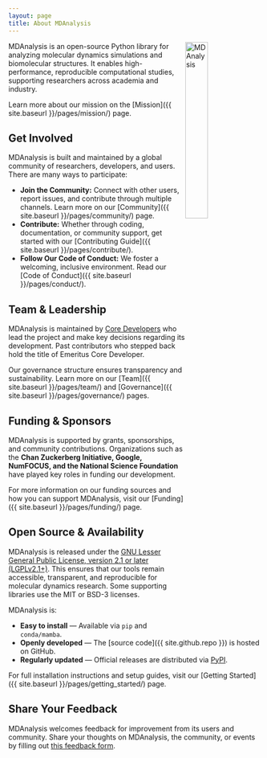```yaml
---
layout: page
title: About MDAnalysis
---
```


<img src="{{ site.baseurl }}/public/mdanalysis-logo_square.png"
style="float: right" alt="MDAnalysis" width="30%"/>

MDAnalysis is an open-source Python library for analyzing molecular dynamics simulations and biomolecular structures. It enables high-performance, reproducible computational studies, supporting researchers across academia and industry.

Learn more about our mission on the [Mission]({{ site.baseurl }}/pages/mission/) page.

## Get Involved

MDAnalysis is built and maintained by a global community of researchers, developers, and users. There are many ways to participate:

- **Join the Community:** Connect with other users, report issues, and contribute through multiple channels. Learn more on our [Community]({{ site.baseurl }}/pages/community/) page.
- **Contribute:** Whether through coding, documentation, or community support, get started with our [Contributing Guide]({{ site.baseurl }}/pages/contribute/).
- **Follow Our Code of Conduct:** We foster a welcoming, inclusive environment. Read our [Code of Conduct]({{ site.baseurl }}/pages/conduct/).

## Team & Leadership

MDAnalysis is maintained by [Core Developers][] who lead the project and make key decisions regarding its development. Past contributors who stepped back hold the title of Emeritus Core Developer.

Our governance structure ensures transparency and sustainability. Learn more on our [Team]({{ site.baseurl }}/pages/team/) and [Governance]({{ site.baseurl }}/pages/governance/) pages.

## Funding & Sponsors

MDAnalysis is supported by grants, sponsorships, and community contributions. Organizations such as the **Chan Zuckerberg Initiative, Google, NumFOCUS, and the National Science Foundation** have played key roles in funding our development.

For more information on our funding sources and how you can support MDAnalysis, visit our [Funding]({{ site.baseurl }}/pages/funding/) page.

## Open Source & Availability

MDAnalysis is released under the [GNU Lesser General Public License, version 2.1 or later (LGPLv2.1+)][]. This ensures that our tools remain accessible, transparent, and reproducible for molecular dynamics research. Some supporting libraries use the MIT or BSD-3 licenses.

MDAnalysis is: 

- **Easy to install** &mdash; Available via `pip` and `conda/mamba`.
- **Openly developed** &mdash; The [source code]({{ site.github.repo }}) is hosted on GitHub.
- **Regularly updated** &mdash; Official releases are distributed via [PyPI][].

For full installation instructions and setup guides, visit our [Getting Started]({{ site.baseurl }}/pages/getting_started/) page.

## Share Your Feedback

MDAnalysis welcomes feedback for improvement from its users and community. Share your thoughts on MDAnalysis, the community, or events by filling out [this feedback form][].

[GNU Lesser General Public License, version 2.1 or later (LGPLv2.1+)]: https://www.gnu.org/licenses/lgpl-2.1.html
[PyPI]: https://pypi.org/project/MDAnalysis/
[this feedback form]: https://forms.gle/n8GLe2QsL2hW2QiDA
[Core Developers]: https://github.com/orgs/MDAnalysis/teams/coredevs/members


